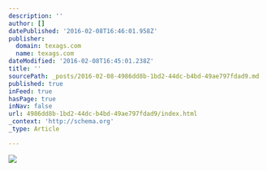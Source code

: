 ```yaml
---
description: ''
author: []
datePublished: '2016-02-08T16:46:01.958Z'
publisher:
  domain: texags.com
  name: texags.com
dateModified: '2016-02-08T16:45:01.238Z'
title: ''
sourcePath: _posts/2016-02-08-4986dd8b-1bd2-44dc-b4bd-49ae797fdad9.md
published: true
inFeed: true
hasPage: true
inNav: false
url: 4986dd8b-1bd2-44dc-b4bd-49ae797fdad9/index.html
_context: 'http://schema.org'
_type: Article

---
```

![](https://pmtexags-a.akamaihd.net/photos/0065852-likp-1280x720.jpg)